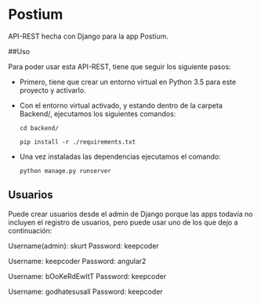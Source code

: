# Postium

API-REST hecha con Django para la app Postium.

##Uso

Para poder usar esta API-REST, tiene que seguir los siguiente pasos:
 
* Primero, tiene que crear un entorno virtual en Python 3.5 para este proyecto y activarlo.

* Con el entorno virtual activado, y estando dentro de la carpeta Backend/, ejecutamos los siguientes comandos:

    ```cd backend/```

    ```pip install -r ./requirements.txt```
    
* Una vez instaladas las dependencias ejecutamos el comando:

    ```python manage.py runserver```
    
## Usuarios

Puede crear usuarios desde el admin de Django porque las apps todavía no incluyen el registro de usuarios, pero puede usar uno de los que dejo a continuación:

Username(admin): skurt
Password: keepcoder

Username: keepcoder
Password: angular2

Username: bOoKeRdEwItT
Password: keepcoder

Username: godhatesusall
Password: keepcoder